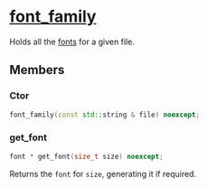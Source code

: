 # [font_family](font_family.hpp)

Holds all the [fonts](font.md) for a given file.

## Members

### Ctor

```cpp
font_family(const std::string & file) noexcept;
```

### get_font

```cpp
font * get_font(size_t size) noexcept;
```

Returns the `font` for `size`, generating it if required.
